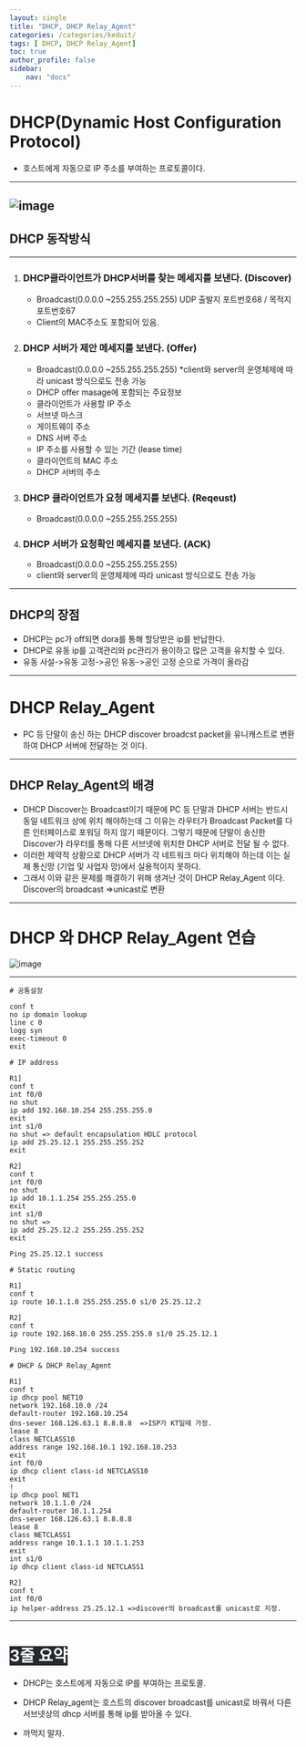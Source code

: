 ```yaml
---
layout: single
title: "DHCP, DHCP Relay_Agent"
categories: /categories/keduit/ 
tags: [ DHCP, DHCP Relay_Agent]
toc: true
author_profile: false
sidebar:
    nav: "docs"
---
```


# DHCP(Dynamic Host Configuration Protocol)
 * 호스트에게 자동으로 IP 주소를 부여하는 프로토콜이다.

---

![image](https://user-images.githubusercontent.com/128279031/227701713-05251649-8695-49dd-aa0f-38ccb12614d0.png)
---

## DHCP 동작방식 

---

 1. ### DHCP클라이언트가 DHCP서버를 찾는 메세지를 보낸다. (Discover)   
     *  Broadcast(0.0.0.0 ~255.255.255.255) UDP 출발지 포트번호68 / 목적지 포트번호67 
     * Client의 MAC주소도 포함되어 있음.


 1. ### DHCP 서버가 제안 메세지를 보낸다. (Offer)
    * Broadcast(0.0.0.0 ~255.255.255.255)
    *client와 server의 운영체제에 따라 unicast 방식으로도 전송 가능 
    * DHCP offer masage에 포함되는 주요정보
    * 클라이언트가 사용할 IP 주소
    * 서브넷 마스크
    * 게이트웨이 주소
    * DNS 서버 주소
    * IP 주소를 사용할 수 있는 기간 (lease time)
    * 클라이언트의 MAC 주소
    * DHCP 서버의 주소

1. ### DHCP 클라이언트가 요청 메세지를 보낸다. (Reqeust)
    * Broadcast(0.0.0.0 ~255.255.255.255)


 4. ### DHCP 서버가 요청확인 메세지를 보낸다. (ACK)
    * Broadcast(0.0.0.0 ~255.255.255.255)
    * client와 server의 운영체제에 따라 unicast 방식으로도 전송 가능 

---

## DHCP의 장점

* DHCP는 pc가 off되면 dora를 통해 할당받은 ip를 반납한다. 
* DHCP로 유동 ip를 고객관리와 pc관리가 용이하고 많은 고객을 유치할 수 있다.
* 유동 사설->유동 고정->공인 유동->공인 고정 순으로 가격이 올라감

---

# DHCP Relay_Agent
  * PC 등 단말이 송신 하는 DHCP discover broadcst packet을 유니캐스트로 변환하여 DHCP 서버에 전달하는 것 이다.
  
  ---
  
  ## DHCP Relay_Agent의 배경
  * DHCP Discover는 Broadcast이기 때문에 PC 등 단말과 DHCP 서버는 반드시 동일 네트워크 상에 위치 해야하는데 그 이유는 라우터가 Broadcast Packet를 다른 인터페이스로 포워딩 하지 않기 때문이다. 그렇기 때문에 단말이 송신한 Discover가 라우터를 통해 다른 서브넷에 위치한 DHCP 서버로 전달 될 수 없다.
  * 이러한 제약적 상황으로 DHCP 서버가 각 네트워크 마다 위치해야 하는데 이는 실제 통신망 (기업 및 사업자 망)에서 실용적이지 못하다.
  * 그래서 이와 같은 문제를 해결하기 위해 생겨난 것이 DHCP Relay_Agent 이다. Discover의 broadcast =>unicast로 변환

---

# DHCP 와 DHCP Relay_Agent 연습

![image](https://user-images.githubusercontent.com/128279031/227706234-d2663c24-b677-4ba8-addc-c0b87c791cee.png)

---

```
# 공통설정

conf t
no ip domain lookup
line c 0
logg syn
exec-timeout 0
exit
```

```
# IP address 

R1]
conf t
int f0/0
no shut
ip add 192.168.10.254 255.255.255.0
exit
int s1/0
no shut => default encapsulation HDLC protocol
ip add 25.25.12.1 255.255.255.252
exit

R2]
conf t
int f0/0
no shut
ip add 10.1.1.254 255.255.255.0
exit
int s1/0
no shut =>
ip add 25.25.12.2 255.255.255.252
exit

Ping 25.25.12.1 success
```

```
# Static routing

R1]
conf t
ip route 10.1.1.0 255.255.255.0 s1/0 25.25.12.2

R2]
conf t
ip route 192.168.10.0 255.255.255.0 s1/0 25.25.12.1

Ping 192.168.10.254 success
```

```
# DHCP & DHCP Relay_Agent

R1]
conf t
ip dhcp pool NET10
network 192.168.10.0 /24
default-router 192.168.10.254
dns-sever 168.126.63.1 8.8.8.8  =>ISP가 KT일때 가정.
lease 8
class NETCLASS10
address range 192.168.10.1 192.168.10.253
exit
int f0/0
ip dhcp client class-id NETCLASS10
exit
!
ip dhcp pool NET1
network 10.1.1.0 /24
default-router 10.1.1.254
dns-sever 168.126.63.1 8.8.8.8
lease 8
class NETCLASS1
address range 10.1.1.1 10.1.1.253
exit
int s1/0
ip dhcp client class-id NETCLASS1

R2]
conf t
int f0/0
ip helper-address 25.25.12.1 =>discover의 broadcast를 unicast로 지정.
```

---

 # <mark style='background-color: #24292e'><font color= "white"> 3줄 요약 </font></mark>

* DHCP는 호스트에게 자동으로 IP를 부여하는 프로토콜.

* DHCP Relay_agent는 호스트의 discover broadcast를 unicast로 바꿔서 다른 서브넷상의 dhcp 서버를 통해 ip를 받아올 수 있다.

* 까먹지 말자.